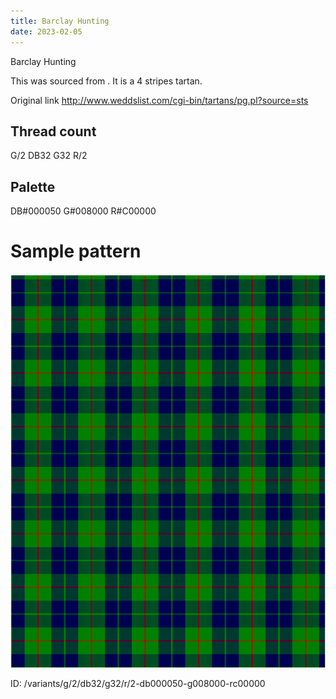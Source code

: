 ```yaml
---
title: Barclay Hunting
date: 2023-02-05
---
```

Barclay Hunting

This was sourced from <no value>.  It is a 4 stripes tartan.

Original link http://www.weddslist.com/cgi-bin/tartans/pg.pl?source=sts

## Thread count
G/2 DB32 G32 R/2

## Palette
DB#000050 G#008000 R#C00000

# Sample pattern

![Tartan detail](tartan.png "G/2 DB32 G32 R/2 tartan")

ID: /variants/g/2/db32/g32/r/2-db000050-g008000-rc00000